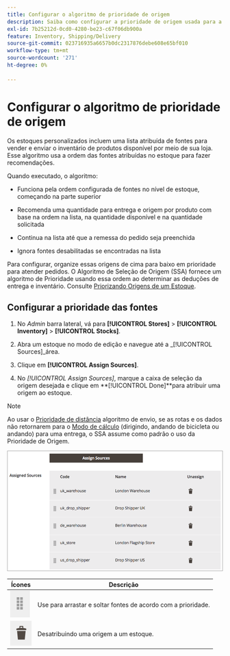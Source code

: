 ```yaml
---
title: Configurar o algoritmo de prioridade de origem
description: Saiba como configurar a prioridade de origem usada para a ordem das fontes atribuídas em seu estoque para fazer recomendações.
exl-id: 7b25212d-0cd0-4280-be23-c67f06db900a
feature: Inventory, Shipping/Delivery
source-git-commit: 023716935a6657b0dc2317876debe608e65bf010
workflow-type: tm+mt
source-wordcount: '271'
ht-degree: 0%

---
```


# Configurar o algoritmo de prioridade de origem

Os estoques personalizados incluem uma lista atribuída de fontes para vender e enviar o inventário de produtos disponível por meio de sua loja. Esse algoritmo usa a ordem das fontes atribuídas no estoque para fazer recomendações.

Quando executado, o algoritmo:

- Funciona pela ordem configurada de fontes no nível de estoque, começando na parte superior

- Recomenda uma quantidade para entrega e origem por produto com base na ordem na lista, na quantidade disponível e na quantidade solicitada

- Continua na lista até que a remessa do pedido seja preenchida

- Ignora fontes desabilitadas se encontradas na lista

Para configurar, organize essas origens de cima para baixo em prioridade para atender pedidos. O Algoritmo de Seleção de Origem (SSA) fornece um algoritmo de Prioridade usando essa ordem ao determinar as deduções de entrega e inventário. Consulte [Priorizando Origens de um Estoque](stocks-prioritize-sources.md).

## Configurar a prioridade das fontes

1. No _Admin_ barra lateral, vá para **[!UICONTROL Stores]** > **[!UICONTROL Inventory]** > **[!UICONTROL Stocks]**.

1. Abra um estoque no modo de edição e navegue até a _[!UICONTROL Sources]_área.

1. Clique em **[!UICONTROL Assign Sources]**.

1. No _[!UICONTROL Assign Sources]_, marque a caixa de seleção da origem desejada e clique em **[!UICONTROL Done]**para atribuir uma origem ao estoque.

>[!NOTE]
>
>Ao usar o [Prioridade de distância](distance-priority-algorithm.md) algoritmo de envio, se as rotas e os dados não retornarem para o [Modo de cálculo](distance-priority-algorithm.md) (dirigindo, andando de bicicleta ou andando) para uma entrega, o SSA assume como padrão o uso da Prioridade de Origem.

![Ordem de origem após a priorização](assets/inventory-stock-priority-after.png)

| Ícones | Descrição |
|----------------------------------------------|----------------------------------------------------------------|
| ![arraste e solte o ícone para definir a prioridade](assets/icon-drag-and-drop-action.png) | Use para arrastar e soltar fontes de acordo com a prioridade. |
| ![clique no ícone para cancelar a atribuição de uma origem](assets/icon-delete-action.png) | Desatribuindo uma origem a um estoque. |
